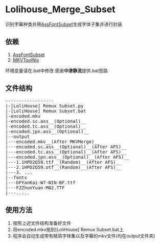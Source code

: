 # Lolihouse_Merge_Subset
识别字幕种类并用[AssFontSubset](https://github.com/youlun/AssFontSubset)生成字体子集并进行封装

## 依赖
1. [AssFontSubset](https://github.com/youlun/AssFontSubset)
2. [MKVToolNix](https://mkvtoolnix.download/doc/mkvmerge.html)

环境变量请在.bat中修改 
感谢**中津静流**提供.bat思路

## 文件结构
<pre>
------------------
|-[LoliHouse] Remux Subset.py
|-[LoliHouse] Remux Subset.bat
|-encoded.mkv
|-encoded.sc.ass__(Optional)__
|-encoded.tc.ass__(Optional)__
|-encoded.jpn.ass__(Optional)__
|--output
|---encoded.mkv__(After MKVMerge)__
|---encoded.sc.ass__(Optional)__(After AFS)__
|---encoded.tc.ass__(Optional)__(After AFS)__
|---encoded.jpn.ass__(Optional)__(After AFS)__
|---1.1HPD2Q59.ttf__(Random)__(After AFS)__
|---2.1HPD2Q59.otf__(Random)__(After AFS)__
|---3. ...
|--fonts
|---DFYanKai-W7-WIN-BF.ttf
|---FZZhunYuan-M02.TTF
|---.....
</pre>

## 使用方法
1. 按照上述文件结构准备好文件
2. 将encoded.mkv拖到[LoliHouse] Remux Subset.bat上
3. 程序会自动生成带有精简字体集以及字幕的mkv文件(均在output文件夹)
